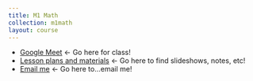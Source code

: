 ```yaml
---
title: M1 Math
collection: m1math
layout: course
---
```


- [Google Meet](https://bit.ly/m1mathmeet) ← Go here for class!
- [Lesson plans and materials](https://bit.ly/m1mathplans) ← Go here to find slideshows, notes, etc!
- <a href="mailto:ajohnson@tisa.az">Email me</a> ← Go here to…email me!